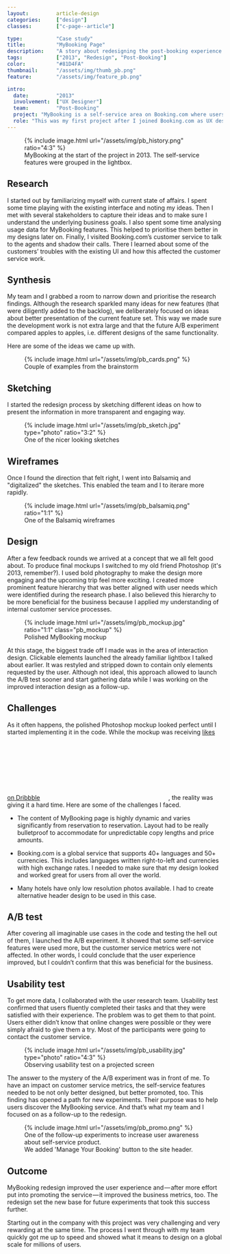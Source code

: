 ```yaml
---
layout:         article-design
categories:     ["design"]
classes:        ["c-page--article"]

type:           "Case study"
title:          "MyBooking Page"
description:    "A story about redesigning the post-booking experience on Booking.com"
tags:           ["2013", "Redesign", "Post-Booking"]
color:          "#81D4FA"
thumbnail:      "/assets/img/thumb_pb.png"
feature:        "/assets/img/feature_pb.png"

intro:
  date:         "2013"
  involvement:  ["UX Designer"]
  team:         "Post-Booking"
  project: "MyBooking is a self-service area on Booking.com where users manage their reservations. For example, they can change stay dates, make special requests, cancel reservations, and so on. Historically, improving this area was not a priority because everyone was focused on the conversion funnel pages like search results, property page, and booking process. However rapid growth of reservations and resulting increase in customer service workload made it crucial to improve the post-booking area."
  role: "This was my first project after I joined Booking.com as UX designer in 2013. My ultimate goal was to improve the self-service user experience. To achieve it, I delivered the new design, implemented it on the website, and run A/B tests to see if the new design outperforms the old one."
---
```



<figure class="c-figure">
  {% include image.html url="/assets/img/pb_history.png" ratio="4:3" %}
  <figcaption class="c-figure__caption">MyBooking at the start of the project in 2013. The self-service features were grouped in the lightbox.</figcaption>
</figure>


## Research

I started out by familiarizing myself with current state of affairs. I spent some time playing with the existing interface and noting my ideas.
Then I met with several stakeholders to capture their ideas and to make sure I understand the underlying business goals. I also spent some time analysing usage data for MyBooking features. This helped to prioritise them better in my designs later on. Finally, I visited Booking.com’s customer service to talk to the agents and shadow their calls. There I learned about some of the customers’ troubles with the existing UI and how this affected the customer service work.



## Synthesis 

My team and I grabbed a room to narrow down and prioritise the research findings. Although the research sparkled many ideas for new features (that were diligently added to the backlog), we deliberately focused on ideas about better presentation of the current feature set. This way we made sure the development work is not extra large and that the future A/B experiment compared apples to apples, i.e. different designs of the same functionality.

Here are some of the ideas we came up with.

<figure class="c-figure">
  {% include image.html url="/assets/img/pb_cards.png" %}
  <figcaption class="c-figure__caption">Couple of examples from the brainstorm</figcaption>
</figure>



## Sketching

I started the redesign process by sketching different ideas on how to present the information in more transparent and engaging way.  

<figure class="c-figure">
  {% include image.html url="/assets/img/pb_sketch.jpg" type="photo" ratio="3:2" %}
  <figcaption class="c-figure__caption">One of the nicer looking sketches</figcaption>
</figure>


## Wireframes

Once I found the direction that felt right, I went into Balsamiq and "digitalized" the sketches. This enabled the team and I to iterare more rapidly.

<figure class="c-figure">
  {% include image.html url="/assets/img/pb_balsamiq.png" ratio="1:1" %}
  <figcaption class="c-figure__caption">One of the Balsamiq wireframes</figcaption>
</figure>


## Design

After a few feedback rounds we arrived at a concept that we all felt good about. To produce final mockups I switched to my old friend Photoshop (it's 2013, remember?). I used bold photography to make the design more engaging and the upcoming trip feel more exciting. I created more prominent feature hierarchy that was better aligned with user needs which were identified during the research phase. I also believed this hierarchy to be more beneficial for the business because I applied my understanding of internal customer service processes.

<figure class="c-figure">
  <style>.pb_mockup:before {padding-bottom: 110%;}</style>
  {% include image.html url="/assets/img/pb_mockup.jpg" ratio="1:1" class="pb_mockup" %}
  <figcaption class="c-figure__caption">Polished MyBooking mockup</figcaption>
</figure>

At this stage, the biggest trade off I made was in the area of interaction design. Clickable elements launched the already familiar lightbox I talked about earlier. It was restyled and stripped down to contain only elements requested by the user. Although not ideal, this approach allowed to launch the A/B test sooner and start gathering data while I was working on the improved interaction design as a follow-up.


## Challenges

As it often happens, the polished Photoshop mockup looked perfect until I started implementing it in the code. While the mockup was receiving <a href="https://dribbble.com/shots/1786481-My-Booking" class="c-link" target="_blank">likes on Dribbble<svg class="o-icon  c-icon--external"><use xlink:href="#external"></use></svg></a>, the reality was giving it a hard time. Here are some of the challenges I faced.

- The content of MyBooking page is highly dynamic and varies significantly from reservation to reservation. Layout had to be really bulletproof to accommodate for unpredictable copy lengths and price amounts.

- Booking.com is a global service that supports 40+ languages and 50+ currencies. This includes languages written right-to-left and currencies with high exchange rates. I needed to make sure that my design looked and worked great for users from all over the world. 

- Many hotels have only low resolution photos available. I had to create alternative header design to be used in this case.



## A/B test

After covering all imaginable use cases in the code and testing the hell out of them, I launched the A/B experiment. It showed that some self-service features were used more, but the customer service metrics were not affected. In other words, I could conclude that the user experience improved, but I couldn’t confirm that this was beneficial for the business.




## Usability test

To get more data, I collaborated with the user research team. Usability test confirmed that users fluently completed their tasks and that they were satisfied with their experience. The problem was to get them to that point. Users either didn’t know that online changes were possible or they were simply afraid to give them a try. Most of the participants were going to contact the customer service.

<figure class="c-figure">
  {% include image.html url="/assets/img/pb_usability.jpg" type="photo" ratio="4:3" %}
  <figcaption class="c-figure__caption">Observing usability test on a projected screen</figcaption>
</figure>

The answer to the mystery of the A/B experiment was in front of me. To have an impact on customer service metrics, the self-service features needed to be not only better designed, but better promoted, too. This finding has opened a path for new experiments. Their purpose was to help users discover the MyBooking service. And that’s what my team and I focused on as a follow-up to the redesign.

<figure class="c-figure">
  {% include image.html url="/assets/img/pb_promo.png" %}
  <figcaption class="c-figure__caption">One of the follow-up experiments to increase user awareness about self-service product.<br>We added 'Manage Your Booking' button to the site header.</figcaption>
</figure>

## Outcome
MyBooking redesign improved the user experience and — after more effort put into promoting the service — it improved the business metrics, too. The redesign set the new base for future experiments that took this success further.


Starting out in the company with this project was very challenging and very rewarding at the same time. The process I went through with my team quickly got me up to speed and showed what it means to design on a global scale for millions of users.
